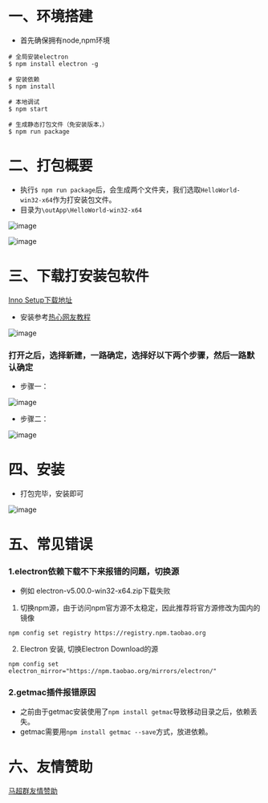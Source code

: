 # 一、环境搭建
- 首先确保拥有node,npm环境
```
# 全局安装electron
$ npm install electron -g

# 安装依赖
$ npm install

# 本地调试
$ npm start 

# 生成静态打包文件（免安装版本，）
$ npm run package

```

# 二、打包概要
- 执行`$ npm run package`后，会生成两个文件夹，我们选取`HelloWorld-win32-x64`作为打安装包文件。
- 目录为`\outApp\HelloWorld-win32-x64`

![image](https://user-images.githubusercontent.com/18028533/56497636-04cf2d00-6531-11e9-8652-2ed5b80b01c0.png)

![image](https://user-images.githubusercontent.com/18028533/56497248-5d052f80-652f-11e9-86fd-e890577bd6d6.png)

# 三、下载打安装包软件
[Inno Setup下载地址](https://pc.qq.com/detail/13/detail_1313.html)
- 安装参考[热心网友教程](https://www.cnblogs.com/kakayang/p/9559777.html)

![image](https://user-images.githubusercontent.com/18028533/56497449-1b28b900-6530-11e9-84fe-e92c9383f603.png)

### 打开之后，选择新建，一路确定，选择好以下两个步骤，然后一路默认确定
- 步骤一：

![image](https://user-images.githubusercontent.com/18028533/56497510-5fb45480-6530-11e9-9a67-6fb446c072b9.png)

- 步骤二：

![image](https://user-images.githubusercontent.com/18028533/56497569-ac982b00-6530-11e9-8988-f8bfca5545d4.png)

# 四、安装
- 打包完毕，安装即可

![image](https://user-images.githubusercontent.com/18028533/56498083-d0f50700-6532-11e9-949e-afad74c19114.png)

# 五、常见错误

### 1.electron依赖下载不下来报错的问题，切换源
- 例如 electron-v5.00.0-win32-x64.zip下载失败
1. 切换npm源，由于访问npm官方源不太稳定，因此推荐将官方源修改为国内的镜像

`npm config set registry https://registry.npm.taobao.org`

2. Electron 安装, 切换Electron Download的源

`npm config set electron_mirror="https://npm.taobao.org/mirrors/electron/"`

### 2.getmac插件报错原因
- 之前由于getmac安装使用了`npm install getmac`导致移动目录之后，依赖丢失。
- getmac需要用`npm install getmac --save`方式，放进依赖。

# 六、友情赞助
[马超群友情赞助](https://note.youdao.com/ynoteshare1/index.html?id=522fe35f2a9047045200895b7383f03f&type=note)
